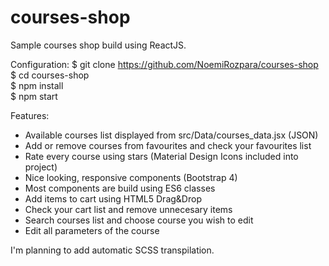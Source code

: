 # courses-shop
Sample courses shop build using ReactJS. 

Configuration: 
$ git clone https://github.com/NoemiRozpara/courses-shop  
$ cd courses-shop  
$ npm install  
$ npm start  

Features: 
* Available courses list displayed from src/Data/courses_data.jsx (JSON)
* Add or remove courses from favourites and check your favourites list 
* Rate every course using stars (Material Design Icons included into project)
* Nice looking, responsive components (Bootstrap 4)
* Most components are build using ES6 classes
* Add items to cart using HTML5 Drag&Drop
* Check your cart list and remove unnecesary items
* Search courses list and choose course you wish to edit 
* Edit all parameters of the course 

I'm planning to add automatic SCSS transpilation.
